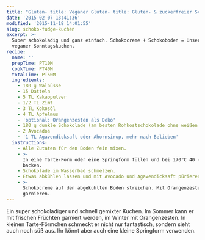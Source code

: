```yaml
---
title: "Gluten- title: Veganer Gluten- title: Gluten- & zuckerfreier Schoko-Fudge-Kuchen zuckerfreier Schoko-Fudge-Kuchen zuckerfreier Schoko-Fudge-Kuchen zuckerfreier Schoko-Fudge-Kuchen"
date: '2015-02-07 13:41:36'
modified: '2015-11-18 14:01:55'
slug: schoko-fudge-kuchen
excerpt: >-
  Super schokoladig und ganz einfach. Schokocreme + Schokoboden = Unser neuer
  veganer Sonntagskuchen.
recipe:
  name: ''
  prepTime: PT10M
  cookTime: PT40M
  totalTime: PT50M
  ingredients:
    - 180 g Walnüsse
    - 15 Datteln
    - 5 TL Kakaopulver
    - 1/2 TL Zimt
    - 3 TL Kokosöl
    - 4 TL Apfelmus
    - 'optional: Orangenzesten als Deko'
    - 180 g dunkle Schokolade (am besten Rohkostschokolade ohne weißen Zucker)
    - 2 Avocados
    - '1 TL Agavendicksaft oder Ahornsirup, mehr nach Belieben'
  instructions:
    - Alle Zutaten für den Boden fein mixen.
    - >-
      In eine Tarte-Form oder eine Springform füllen und bei 170°C 40 - 50 min
      backen.
    - Schokolade im Wasserbad schmelzen.
    - Etwas abkühlen lassen und mit Avocado und Agavendicksaft pürieren.
    - >-
      Schokocreme auf den abgekühlten Boden streichen. Mit Orangenzesten
      garnieren.
---
```


Ein super schokoladiger und schnell gemixter Kuchen. Im Sommer kann er mit frischen Früchten garniert werden, im Winter mit Orangenzesten. In kleinen Tarte-Förmchen schmeckt er nicht nur fantastisch, sondern sieht auch noch süß aus. Ihr könnt aber auch eine kleine Springform verwenden.
